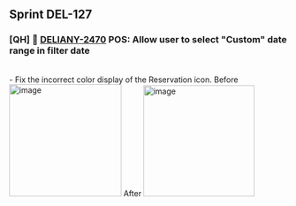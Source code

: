 ## Sprint DEL-127

### [QH] 🚀 [DELIANY-2470](https://deliany.youtrack.cloud/issue/DELIANY-2470/Improvement-POS-Allow-user-to-select-Custom-date-range-in-filter-date) POS: Allow user to select "Custom" date range in filter date
<br />
- Fix the incorrect color display of the Reservation icon.
Before <img width="203" alt="image" src="https://github.com/user-attachments/assets/d97a8ae4-b570-48ac-8c13-2770c20edc75" />
After <img width="201" alt="image" src="https://github.com/user-attachments/assets/16944299-c81a-40b5-8e4e-b494a6ec4671" />

